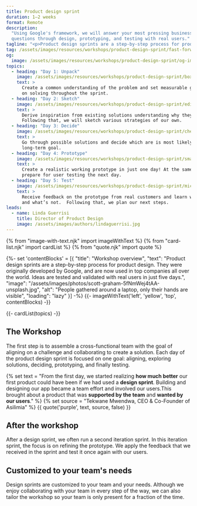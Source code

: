 ```yaml
---
title: Product design sprint
duration: 1–2 weeks
format: Remote
description:
  "Using Google's framework, we will answer your most pressing business
  questions through design, prototyping, and testing with real users."
tagline: "<p>Product design sprints are a step-by-step process for product design. They were originally developed by Google, and are now used in top companies all over the world. Ideas are tested and validated with real users in just five days.</p>"
tag: /assets/images/resources/workshops/product-design-sprint/fast-forward.svg
og:
  image: /assets/images/resources/workshops/product-design-sprint/og-image.png
topics:
  - heading: "Day 1: Unpack"
    image: /assets/images/resources/workshops/product-design-sprint/box.svg
    text: >
      Create a common understanding of the problem and set measurable goals to focus
      on solving throughout the sprint.
  - heading: "Day 2: Sketch"
    image: /assets/images/resources/workshops/product-design-sprint/edit.svg
    text: >
      Derive inspiration from existing solutions understanding why they work.
      Following that, we will sketch various strategies of our own.
  - heading: "Day 3: Decide"
    image: /assets/images/resources/workshops/product-design-sprint/check.svg
    text: >
      Go through possible solutions and decide which are is most likely to solve our
      long-term goal.
  - heading: "Day 4: Prototype"
    image: /assets/images/resources/workshops/product-design-sprint/smartphone.svg
    text: >
      Create a realistic working prototype in just one day! At the same time, we
      prepare for user testing the next day.
  - heading: "Day 5: Test"
    image: /assets/images/resources/workshops/product-design-sprint/mic.svg
    text: >
      Receive feedback on the prototype from real customers and learn what’s working
      and what’s not.  Following that, we plan our next steps.
leads:
  - name: Linda Guerrisi
    title: Director of Product Design
    image: /assets/images/authors/lindaguerrisi.jpg
---
```


{% from "image-with-text.njk" import imageWithText %}
{% from "card-list.njk" import cardList %}
{% from "quote.njk" import quote %}

{%- set 'contentBlocks' = [{
  "title": "Workshop overview",
  "text": "Product design sprints are a step-by-step process for product design. They were
originally developed by Google, and are now used in top companies all over the
world. Ideas are tested and validated with real users in just five days.",
  "image": "/assets/images/photos/scott-graham-5fNmWej4tAA-unsplash.jpg",
  "alt": "People gathered around a laptop, only their hands are visible",
  "loading": "lazy"
}] -%}
{{- imageWithText('left', 'yellow', 'top', contentBlocks) -}}

{{- cardList(topics) -}}

<!-- main content -->

## The Workshop

The first step is to assemble a cross-functional team with the goal of aligning
on a challenge and collaborating to create a solution. Each day of the product
design sprint is focused on one goal: aligning, exploring solutions, deciding,
prototyping, and finally testing.

{% set text = "From the first day, we started realizing <strong>how much better</strong> our first product could have been if we had used a <strong>design sprint</strong>. Building and designing our app became a team effort and involved our users.This brought about a product that was <strong>supported by the team</strong> and <strong>wanted by our users</strong>." %}
{% set source = "Tekwane Mwendwa, CEO & Co-Founder of Asilimia" %}
{{ quote('purple', text, source, false) }}

## After the workshop

After a design sprint, we often run a second iteration sprint. In this iteration
sprint, the focus is on refining the prototype. We apply the feedback that we
received in the sprint and test it once again with our users.

## Customized to your team's needs

Design sprints are customized to your team and your needs. Although we enjoy
collaborating with your team in every step of the way, we can also tailor the
workshop so your team is only present for a fraction of the time.
